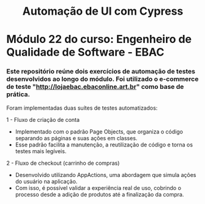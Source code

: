 <h1 align="center"> Automação de UI com Cypress </h1>

# Módulo 22 do curso: Engenheiro de Qualidade de Software - EBAC

### Este repositório reúne dois exercícios de automação de testes desenvolvidos ao longo do módulo. Foi utilizado o e-commerce de teste "http://lojaebac.ebaconline.art.br" como base de prática.

Foram implementadas duas suítes de testes automatizados:

1 - Fluxo de criação de conta
- Implementado com o padrão Page Objects, que organiza o código separando as páginas e suas ações em classes.
- Esse padrão facilita a manutenção, a reutilização de código e torna os testes mais legíveis.

2 - Fluxo de checkout (carrinho de compras)
- Desenvolvido utilizando AppActions, uma abordagem que simula ações do usuário na aplicação.
- Com isso, é possível validar a experiência real de uso, cobrindo o processo desde a adição de produtos até a finalização da compra.
